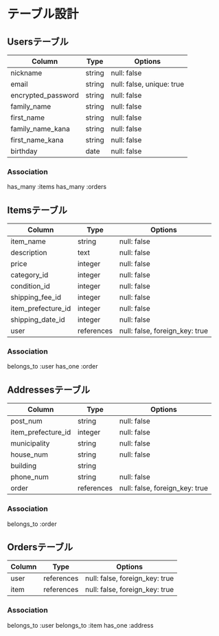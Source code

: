 # テーブル設計

## Usersテーブル
| Column             | Type    | Options                   |
| ------------------ | ------- | ------------------------- |
| nickname           | string  | null: false               |
| email              | string  | null: false, unique: true |
| encrypted_password | string  | null: false               |
| family_name        | string  | null: false               |
| first_name         | string  | null: false               |
| family_name_kana   | string  | null: false               |
| first_name_kana    | string  | null: false               |
| birthday           | date    | null: false               |
### Association
has_many :items
has_many :orders

## Itemsテーブル
| Column             | Type       | Options                        |
| ------------------ | ---------- | ------------------------------ |
| item_name          | string     | null: false                    |
| description        | text       | null: false                    |
| price              | integer    | null: false                    |
| category_id        | integer    | null: false                    |
| condition_id       | integer    | null: false                    |
| shipping_fee_id    | integer    | null: false                    |
| item_prefecture_id | integer    | null: false                    |
| shipping_date_id   | integer    | null: false                    |
| user               | references | null: false, foreign_key: true |
### Association
belongs_to :user
has_one :order

## Addressesテーブル
| Column             | Type       | Options                        |
| ------------------ | -----------| ------------------------------ |
| post_num           | string     | null: false                    |
| item_prefecture_id | integer    | null: false                    |
| municipality       | string     | null: false                    |
| house_num          | string     | null: false                    |
| building           | string     |                                |
| phone_num          | string     | null: false                    |
| order              | references | null: false, foreign_key: true |
### Association
belongs_to :order

## Ordersテーブル
| Column | Type       | Options                        |
| ------ | ---------- | ------------------------------ |
| user   | references | null: false, foreign_key: true |
| item   | references | null: false, foreign_key: true |
### Association
belongs_to :user
belongs_to :item
has_one :address